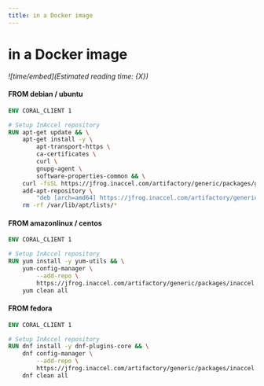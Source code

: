 ```yaml
---
title: in a Docker image
---
```


# in a Docker image

*![time/embed](Estimated reading time: {X})*

#### **FROM** debian / ubuntu

```dockerfile
ENV CORAL_CLIENT 1

# Setup InAccel repository
RUN apt-get update && \
	apt-get install -y \
		apt-transport-https \
		ca-certificates \
		curl \
		gnupg-agent \
		software-properties-common && \
	curl -fsSL https://jfrog.inaccel.com/artifactory/generic/packages/gpg | apt-key add - && \
	add-apt-repository \
		"deb [arch=amd64] https://jfrog.inaccel.com/artifactory/generic/packages/debian /" && \
	rm -rf /var/lib/apt/lists/*
```

#### **FROM** amazonlinux / centos

```dockerfile
ENV CORAL_CLIENT 1

# Setup InAccel repository
RUN yum install -y yum-utils && \
	yum-config-manager \
		--add-repo \
		https://jfrog.inaccel.com/artifactory/generic/packages/inaccel.repo && \
	yum clean all
```

#### **FROM** fedora

```dockerfile
ENV CORAL_CLIENT 1

# Setup InAccel repository
RUN dnf install -y dnf-plugins-core && \
	dnf config-manager \
		--add-repo \
		https://jfrog.inaccel.com/artifactory/generic/packages/inaccel.repo && \
	dnf clean all
```

